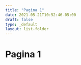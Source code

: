 ```yaml
---
title: "Pagina 1"
date: 2021-05-21T10:52:46-05:00
draft: false
type: _default
layout: list-folder
---
```


# Pagina 1
